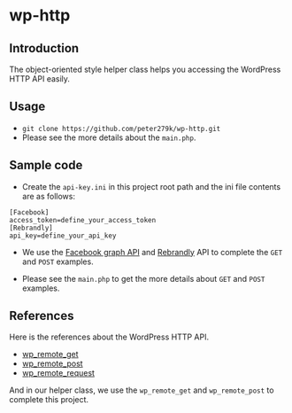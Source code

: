 # wp-http

## Introduction

The object-oriented style helper class helps you accessing the WordPress HTTP API easily.

## Usage

- ```git clone https://github.com/peter279k/wp-http.git```
- Please see the more details about the ```main.php```.

## Sample code

- Create the ```api-key.ini``` in this project root path and the ini file contents are as follows:

```
[Facebook]
access_token=define_your_access_token
[Rebrandly]
api_key=define_your_api_key
```

- We use the [Facebook graph API](https://developers.facebook.com/) and [Rebrandly](https://developers.rebrandly.com/docs) API to complete the ```GET``` and ```POST``` examples.

- Please see the ```main.php``` to get the more details about ```GET``` and ```POST``` examples.

## References

Here is the references about the WordPress HTTP API.
- [wp_remote_get](https://codex.wordpress.org/Function_Reference/wp_remote_get)
- [wp_remote_post](https://codex.wordpress.org/Function_Reference/wp_remote_post)
- [wp_remote_request](https://developer.wordpress.org/reference/functions/wp_remote_request)

And in our helper class, we use the ```wp_remote_get``` and ```wp_remote_post``` to complete this project.

